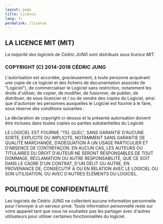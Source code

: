 ```yaml
---
layout: page
title: Licence
lang: fr
permalink: /license
---
```


## LA LICENCE MIT (MIT)

*La majorité des logiciels de Cédric JUNG sont distribués sous licence MIT.*

### COPYRIGHT (C) 2014-2018 CÉDRIC JUNG

L'autorisation est accordée, gracieusement, à toute personne acquérant une copie de ce logiciel et des fichiers de documentation associés (le "Logiciel"), de commercialiser le Logiciel sans restriction, notamment les droits d'utiliser, de copier, de modifier, de fusionner, de publier, de distribuer, de sous-licencier et / ou de vendre des copies du Logiciel, ainsi que d'autoriser les personnes auxquelles le Logiciel est fournie à le faire, sous réserve des conditions suivantes :

La déclaration de copyright ci-dessus et la présente autorisation doivent être incluses dans toutes copies ou parties substantielles du Logiciel.

LE LOGICIEL EST FOURNIE "TEL QUEL", SANS GARANTIE D'AUCUNE SORTE, EXPLICITE OU IMPLICITE, NOTAMMENT SANS GARANTIE DE QUALITÉ MARCHANDE, D’ADÉQUATION À UN USAGE PARTICULIER ET D'ABSENCE DE CONTREFAÇON. EN AUCUN CAS, LES AUTEURS OU TITULAIRES DU DROIT D'AUTEUR NE SERONT RESPONSABLES DE TOUT DOMMAGE, RÉCLAMATION OU AUTRE RESPONSABILITÉ, QUE CE SOIT DANS LE CADRE D'UN CONTRAT, D'UN DÉLIT OU AUTRE, EN PROVENANCE DE, CONSÉCUTIF À OU EN RELATION AVEC LE LOGICIEL OU SON UTILISATION, OU AVEC D'AUTRES ÉLÉMENTS DU LOGICIEL.

## POLITIQUE DE CONFIDENTIALITÉ

Les logiciels de Cédric JUNG ne collectent aucune information personnelle pour l'envoyer à un serveur privé.
Toute information personnelle reste sur votre appareil tant que vous ne souhaitez pas les partager avec d'autres utilisateurs pour utiliser certaines fonctionnalités du logiciel.
